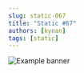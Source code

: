 ```yaml
---
slug: static-067
title: "Static #67"
authors: [kynan]
tags: [static]
---
```


![Example banner](/img/stories/static/067.png)
